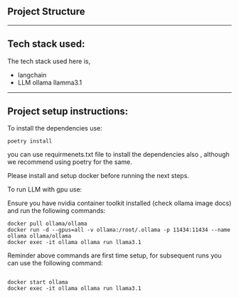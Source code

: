 ## Project Structure

---

## Tech stack used:

The tech stack used here is,

- langchain
- LLM ollama llamma3.1

---


## Project setup instructions:
	
To install the dependencies use:

```
poetry install

```

you can use requirmenets.txt file to install the dependencies also , although we recommend using poetry for the same.

Please install and setup docker before running the next steps.

To run LLM with gpu use:

Ensure you have nvidia container toolkit installed (check ollama image docs) and run the following commands:
```
docker pull ollama/ollama
docker run -d --gpus=all -v ollama:/root/.ollama -p 11434:11434 --name ollama ollama/ollama
docker exec -it ollama ollama run llama3.1

```

Reminder above commands are first time setup, for subsequent runs you can use the following command:
```

docker start ollama
docker exec -it ollama ollama run llama3.1

```



